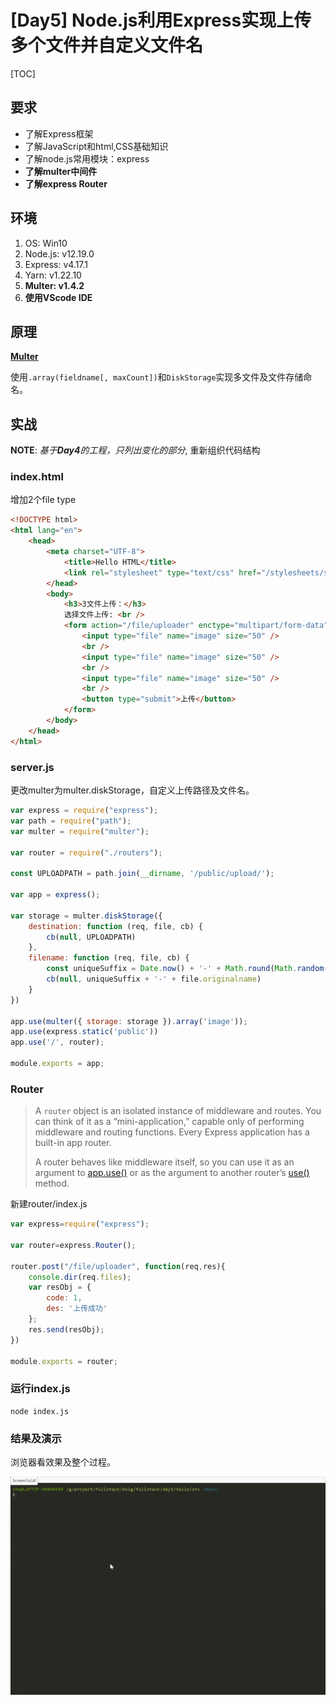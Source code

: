 # [Day5] Node.js利用Express实现上传多个文件并自定义文件名

[TOC]

## 要求

- 了解Express框架
- 了解JavaScript和html,CSS基础知识
- 了解node.js常用模块：express
- **了解multer中间件**
- **了解express Router**

## 环境

1. OS: Win10
2. Node.js: v12.19.0
3. Express: v4.17.1
5. Yarn: v1.22.10
5. **Multer: v1.4.2**
6. **使用VScode IDE**

## 原理

[**Multer**](https://github.com/expressjs/multer)

使用`.array(fieldname[, maxCount])`和`DiskStorage`实现多文件及文件存储命名。

## 实战

**NOTE**:  *基于**Day4**的工程，只列出变化的部分*, 重新组织代码结构

### index.html

增加2个file type

```html
<!DOCTYPE html>
<html lang="en">
	<head>
		<meta charset="UTF-8">
			<title>Hello HTML</title>
			<link rel="stylesheet" type="text/css" href="/stylesheets/style.css" />
		</head>
		<body>
			<h3>3文件上传：</h3>
			选择文件上传: <br />
			<form action="/file/uploader" enctype="multipart/form-data" method="post">
				<input type="file" name="image" size="50" />
				<br />
				<input type="file" name="image" size="50" />
				<br />			
				<input type="file" name="image" size="50" />
				<br />
				<button type="submit">上传</button>
			</form>
		</body>
	</head>
</html>
```

### server.js

更改multer为multer.diskStorage，自定义上传路径及文件名。

```javascript
var express = require("express");
var path = require("path");
var multer = require("multer");

var router = require("./routers");

const UPLOADPATH = path.join(__dirname, '/public/upload/');

var app = express();

var storage = multer.diskStorage({
    destination: function (req, file, cb) {
        cb(null, UPLOADPATH)
    },
    filename: function (req, file, cb) {
        const uniqueSuffix = Date.now() + '-' + Math.round(Math.random() * 1E9)
        cb(null, uniqueSuffix + '-' + file.originalname)
    }
})

app.use(multer({ storage: storage }).array('image'));
app.use(express.static('public'))
app.use('/', router);

module.exports = app;
```

### Router

> A `router` object is an isolated instance of middleware and routes. You can think of it as a “mini-application,” capable only of performing middleware and routing functions. Every Express application has a built-in app router.
>
> A router behaves like middleware itself, so you can use it as an argument to [app.use()](http://expressjs.com/en/api.html#app.use) or as the argument to another router’s [use()](http://expressjs.com/en/api.html#router.use) method.

新建router/index.js

```javascript
var express=require("express");

var router=express.Router();

router.post("/file/uploader", function(req,res){
    console.dir(req.files);
    var resObj = {
        code: 1,
        des: '上传成功'
    };
    res.send(resObj);
})

module.exports = router;

```

### 运行index.js

```shell
node index.js
```

### 结果及演示

浏览器看效果及整个过程。

![Node.js利用Express实现上传多文件并自定义文件名](Node.js利用Express实现上传多文件并自定义文件名.gif)





